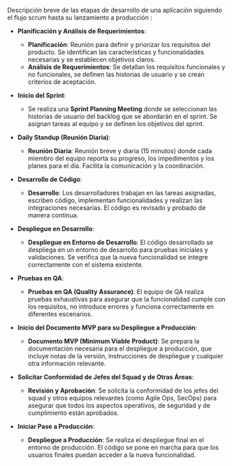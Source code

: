 Descripción breve de las etapas de desarrollo de una aplicación siguiendo el flujo scrum hasta su lanzamiento a producción :

- **Planificación y Análisis de Requerimientos**:
    
    - **Planificación**: Reunión para definir y priorizar los requisitos del producto. Se identifican las características y funcionalidades necesarias y se establecen objetivos claros.
    - **Análisis de Requerimientos**: Se detallan los requisitos funcionales y no funcionales, se definen las historias de usuario y se crean criterios de aceptación.
- **Inicio del Sprint**:
    
    - Se realiza una **Sprint Planning Meeting** donde se seleccionan las historias de usuario del backlog que se abordarán en el sprint. Se asignan tareas al equipo y se definen los objetivos del sprint.
- **Daily Standup (Reunión Diaria)**:
    
    - **Reunión Diaria**: Reunión breve y diaria (15 minutos) donde cada miembro del equipo reporta su progreso, los impedimentos y los planes para el día. Facilita la comunicación y la coordinación.
- **Desarrollo de Código**:
    
    - **Desarrollo**: Los desarrolladores trabajan en las tareas asignadas, escriben código, implementan funcionalidades y realizan las integraciones necesarias. El código es revisado y probado de manera continua.
- **Despliegue en Desarrollo**:
    
    - **Despliegue en Entorno de Desarrollo**: El código desarrollado se despliega en un entorno de desarrollo para pruebas iniciales y validaciones. Se verifica que la nueva funcionalidad se integre correctamente con el sistema existente.
- **Pruebas en QA**:
    
    - **Pruebas en QA (Quality Assurance)**: El equipo de QA realiza pruebas exhaustivas para asegurar que la funcionalidad cumple con los requisitos, no introduce errores y funciona correctamente en diferentes escenarios.
- **Inicio del Documento MVP para su Despliegue a Producción**:
    
    - **Documento MVP (Minimum Viable Product)**: Se prepara la documentación necesaria para el despliegue a producción, que incluye notas de la versión, instrucciones de despliegue y cualquier otra información relevante.
- **Solicitar Conformidad de Jefes del Squad y de Otras Áreas**:
    
    - **Revisión y Aprobación**: Se solicita la conformidad de los jefes del squad y otros equipos relevantes (como Agile Ops, SecOps) para asegurar que todos los aspectos operativos, de seguridad y de cumplimiento están aprobados.
- **Iniciar Pase a Producción**:
    
    - **Despliegue a Producción**: Se realiza el despliegue final en el entorno de producción. El código se pone en marcha para que los usuarios finales puedan acceder a la nueva funcionalidad.